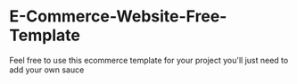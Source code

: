 # E-Commerce-Website-Free-Template
Feel free to use this ecommerce template for your project you'll just need to add your own sauce
